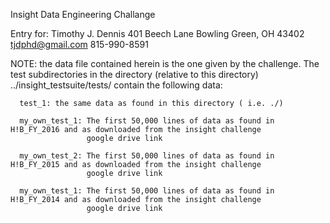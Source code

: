 Insight Data Engineering Challange

Entry for: Timothy J. Dennis
           401 Beech Lane
           Bowling Green, OH 43402
           tjdphd@gmail.com
           815-990-8591


NOTE: the data file contained herein is the one given by the challenge. The test subdirectories
      in the directory (relative to this directory)  ../insight_testsuite/tests/ contain the following data:


      test_1: the same data as found in this directory ( i.e. ./)

      my_own_test_1: The first 50,000 lines of data as found in H!B_FY_2016 and as downloaded from the insight challenge
                     google drive link

      my_own_test_2: The first 50,000 lines of data as found in H!B_FY_2015 and as downloaded from the insight challenge
                     google drive link

      my_own_test_1: The first 50,000 lines of data as found in H!B_FY_2014 and as downloaded from the insight challenge
                     google drive link
